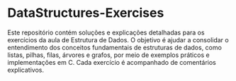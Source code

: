 # DataStructures-Exercises
Este repositório contém soluções e explicações detalhadas para os exercícios da aula de Estrutura de Dados. O objetivo é ajudar a consolidar o entendimento dos conceitos fundamentais de estruturas de dados, como listas, pilhas, filas, árvores e grafos, por meio de exemplos práticos e implementações em C. Cada exercício é acompanhado de comentários explicativos.
